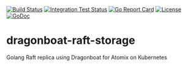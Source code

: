 [![Build Status](https://travis-ci.org/atomix/dragonboat-raft-storage.svg?branch=master)](https://travis-ci.org/atomix/dragonboat-raft-storage)
[![Integration Test Status](https://img.shields.io/travis/atomix/go-framework?label=Integration%20Tests&logo=Integration)](https://travis-ci.org/onosproject/onos-test)
[![Go Report Card](https://goreportcard.com/badge/github.com/atomix/dragonboat-raft-storage)](https://goreportcard.com/report/github.com/atomix/dragonboat-raft-storage)
[![License](https://img.shields.io/badge/License-Apache%202.0-blue.svg)](https://github.com/gojp/goreportcard/blob/master/LICENSE)
[![GoDoc](https://godoc.org/github.com/atomix/dragonboat-raft-storage?status.svg)](https://godoc.org/github.com/atomix/dragonboat-raft-storage)

# dragonboat-raft-storage
Golang Raft replica using Dragonboat for Atomix on Kubernetes
